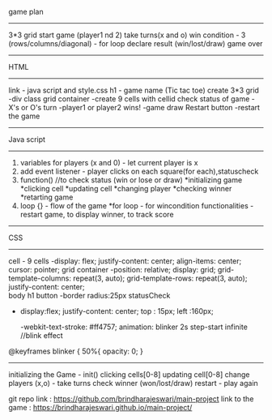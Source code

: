 
game plan
*********

3*3 grid
start game (player1 nd 2)
take turns(x and o)
win condition - 3 (rows/columns/diagonal) - for loop
declare result (win/lost/draw)
game over

-----------------------------------------------------------

HTML
*****

link - java script and style.css
h1 - game name (Tic tac toe)
create 3*3 grid
 -div class grid container
 -create 9 cells with cellid
check status of game
 -X's or O's turn
 -player1 or player2 wins!
 -game draw
Restart button
 -restart the game 

-------------------------------------------------------------

Java script
***********

1) variables for players (x and 0) - let  current player is x
2) add event listener - player clicks on each square(for each),statuscheck
3) function()  //to check status (win or lose or draw)
   *initializing game
   *clicking cell
   *updating cell
   *changing player
   *checking winner
   *retarting game
4) loop {} - flow of the game
   *for loop - for wincondition
functionalities - restart game, to display winner, to track score

-----------------------------------------------------------------

CSS
****

cell - 9 cells
 -display: flex;
  justify-content: center;
  align-items: center;
  cursor: pointer;
grid container
 -position: relative;
  display: grid;
  grid-template-columns: repeat(3, auto);
  grid-template-rows: repeat(3, auto);
  justify-content: center;  
body
h1
button
 -border radius:25px
statusCheck
 - display:flex;
   justify-content: center;
   top : 15px;
   left :160px;

   -webkit-text-stroke: #ff4757; 
    animation: blinker 2s step-start infinite     //blink effect

@keyframes blinker {
    50%{
        opacity: 0;
    }   

-----------------------------------------------------------

initializing the Game - init()
clicking cells[0-8]
updating cell[0-8]
change players (x,o) - take turns
check winner (won/lost/draw)
restart - play again


git repo link : https://github.com/brindharajeswari/main-project
link to the game : https://brindharajeswari.github.io/main-project/